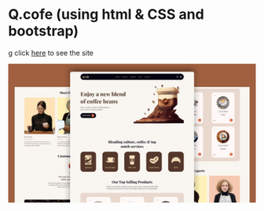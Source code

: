 # Q.cofe (using html & CSS and bootstrap)
 g
click [here](https://nazanin-rios.github.io/Q.cofe/) to see the site

![hoobank](./images/coffe%20shop.jfif)


